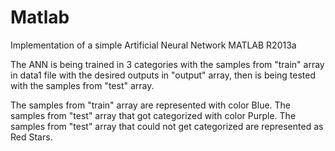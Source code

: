 Matlab
======

Implementation of a simple Artificial Neural Network
MATLAB R2013a

The ANN is being trained in 3 categories with the samples from "train" array in data1 file with the desired outputs in "output" array, then is being tested with the samples from "test" array.

The samples from "train" array are represented with color Blue.
The samples from "test" array that got categorized with color Purple.
The samples from "test" array that could not get categorized are represented as Red Stars.
